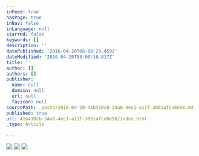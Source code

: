 ```yaml
---
inFeed: true
hasPage: true
inNav: false
inLanguage: null
starred: false
keywords: []
description: ''
datePublished: '2016-04-20T08:00:29.459Z'
dateModified: '2016-04-20T08:00:16.817Z'
title: ''
author: []
authors: []
publisher:
  name: null
  domain: null
  url: null
  favicon: null
sourcePath: _posts/2016-04-20-41b410cb-34a8-4ec1-a11f-3061afce8e98.md
published: true
url: 41b410cb-34a8-4ec1-a11f-3061afce8e98/index.html
_type: Article

---
```

![](https://the-grid-user-content.s3-us-west-2.amazonaws.com/0eb49b86-b90a-4ce8-a05e-0e70315f9a51.jpg)
![](https://the-grid-user-content.s3-us-west-2.amazonaws.com/4ec3113b-a2bb-4c3f-b789-309eae10295e.jpg)
![](https://the-grid-user-content.s3-us-west-2.amazonaws.com/709f9d6c-f1e5-4411-b7cd-4937ce9a6de4.jpg)